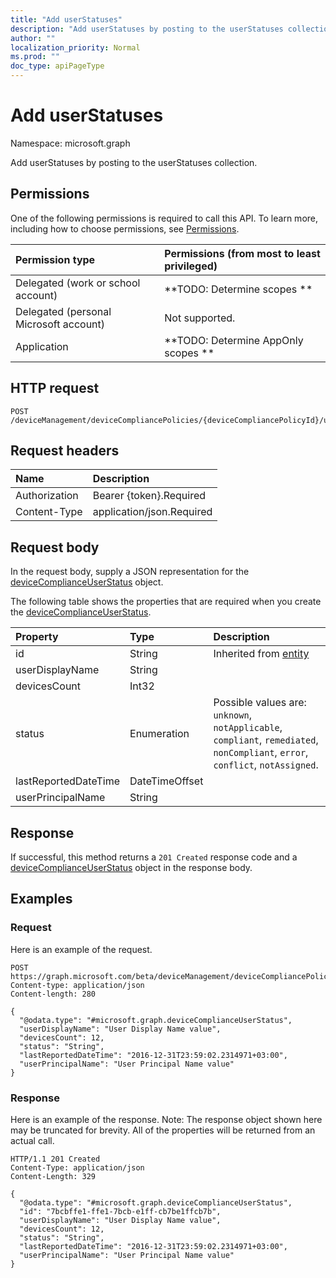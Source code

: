 ```yaml
---
title: "Add userStatuses"
description: "Add userStatuses by posting to the userStatuses collection."
author: ""
localization_priority: Normal
ms.prod: ""
doc_type: apiPageType
---
```


# Add userStatuses

Namespace: microsoft.graph

Add userStatuses by posting to the userStatuses collection.

## Permissions
One of the following permissions is required to call this API. To learn more, including how to choose permissions, see [Permissions](/concepts/permissions-reference.md).

|Permission type|Permissions (from most to least privileged)|
|:---|:---|
|Delegated (work or school account)|**TODO: Determine scopes **|
|Delegated (personal Microsoft account)|Not supported.|
|Application|**TODO: Determine AppOnly scopes **|

## HTTP request
<!-- {
  "blockType": "ignored"
}
-->
``` http
POST /deviceManagement/deviceCompliancePolicies/{deviceCompliancePolicyId}/userStatuses/$ref
```

## Request headers
|Name|Description|
|:---|:---|
|Authorization|Bearer {token}.Required|
|Content-Type|application/json.Required|

## Request body
In the request body, supply a JSON representation for the [deviceComplianceUserStatus](../resources/devicecomplianceuserstatus.md) object.

The following table shows the properties that are required when you create the [deviceComplianceUserStatus](../resources/devicecomplianceuserstatus.md).

|Property|Type|Description|
|:---|:---|:---|
|id|String| Inherited from [entity](../resources/entity.md)|
|userDisplayName|String||
|devicesCount|Int32||
|status|Enumeration| Possible values are: `unknown`, `notApplicable`, `compliant`, `remediated`, `nonCompliant`, `error`, `conflict`, `notAssigned`.|
|lastReportedDateTime|DateTimeOffset||
|userPrincipalName|String||



## Response
If successful, this method returns a `201 Created` response code and a [deviceComplianceUserStatus](../resources/devicecomplianceuserstatus.md) object in the response body.

## Examples

### Request
Here is an example of the request.
<!-- {
  "blockType": "request",
  "name": "create_devicecomplianceuserstatus_from_"
}
-->
``` http
POST https://graph.microsoft.com/beta/deviceManagement/deviceCompliancePolicies/{deviceCompliancePolicyId}/userStatuses
Content-type: application/json
Content-length: 280

{
  "@odata.type": "#microsoft.graph.deviceComplianceUserStatus",
  "userDisplayName": "User Display Name value",
  "devicesCount": 12,
  "status": "String",
  "lastReportedDateTime": "2016-12-31T23:59:02.2314971+03:00",
  "userPrincipalName": "User Principal Name value"
}
```

### Response
Here is an example of the response. Note: The response object shown here may be truncated for brevity. All of the properties will be returned from an actual call.
<!-- {
  "blockType": "response",
  "truncated": true,
  "@odata.type": "microsoft.graph.devicecomplianceuserstatus"
}
-->
``` http
HTTP/1.1 201 Created
Content-Type: application/json
Content-Length: 329

{
  "@odata.type": "#microsoft.graph.deviceComplianceUserStatus",
  "id": "7bcbffe1-ffe1-7bcb-e1ff-cb7be1ffcb7b",
  "userDisplayName": "User Display Name value",
  "devicesCount": 12,
  "status": "String",
  "lastReportedDateTime": "2016-12-31T23:59:02.2314971+03:00",
  "userPrincipalName": "User Principal Name value"
}
```

